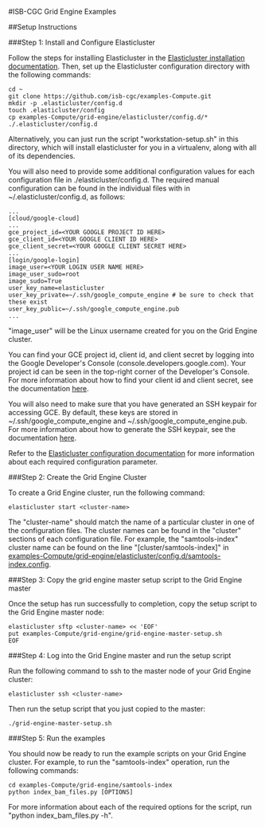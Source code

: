 #ISB-CGC Grid Engine Examples

##Setup Instructions

###Step 1: Install and Configure Elasticluster

Follow the steps for installing Elasticluster in the [Elasticluster installation documentation](http://elasticluster.readthedocs.org/en/latest/install.html).  Then, set up the Elasticluster configuration directory with the following commands:
```
cd ~
git clone https://github.com/isb-cgc/examples-Compute.git
mkdir -p .elasticluster/config.d
touch .elasticluster/config
cp examples-Compute/grid-engine/elasticluster/config.d/* ./.elasticluster/config.d
```

Alternatively, you can just run the script "workstation-setup.sh" in this directory, which will install elasticluster for you in a virtualenv, along with all of its dependencies.

You will also need to provide some additional configuration values for each configuration file in ./elasticluster/config.d.  The required manual configuration can be found in the individual files with in ~/.elasticluster/config.d, as follows:

```
...
[cloud/google-cloud]
...
gce_project_id=<YOUR GOOGLE PROJECT ID HERE> 
gce_client_id=<YOUR GOOGLE CLIENT ID HERE>
gce_client_secret=<YOUR GOOGLE CLIENT SECRET HERE>
...
[login/google-login]
image_user=<YOUR LOGIN USER NAME HERE>
image_user_sudo=root
image_sudo=True
user_key_name=elasticluster
user_key_private=~/.ssh/google_compute_engine # be sure to check that these exist
user_key_public=~/.ssh/google_compute_engine.pub
...
```

"image_user" will be the Linux username created for you on the Grid Engine cluster.

You can find your GCE project id, client id, and client secret by logging into the Google Developer's Console (console.developers.google.com).  Your project id can be seen in the top-right corner of the Developer's Console.  For more information about how to find your client id and client secret, see the documentation [here](http://googlegenomics.readthedocs.org/en/latest/use_cases/setup_gridengine_cluster_on_compute_engine/index.html#index-obtaining-client-id-and-client-secrets).

You will also need to make sure that you have generated an SSH keypair for accessing GCE.  By default, these keys are stored in ~/.ssh/google_compute_engine and ~/.ssh/google_compute_engine.pub.  For more information about how to generate the SSH keypair, see the documentation [here](http://googlegenomics.readthedocs.org/en/latest/use_cases/setup_gridengine_cluster_on_compute_engine/index.html#index-generating-ssh-keypair). 

Refer to the [Elasticluster configuration documentation](http://elasticluster.readthedocs.org/en/latest/configure.html) for more information about each required configuration parameter.

###Step 2: Create the Grid Engine Cluster

To create a Grid Engine cluster, run the following command:
```
elasticluster start <cluster-name>
```

The "cluster-name" should match the name of a particular cluster in one of the configuration files.  The cluster names can be found in the "cluster" sections of each configuration file.  For example, the "samtools-index" cluster name can be found on the line "[cluster/samtools-index]" in [examples-Compute/grid-engine/elasticluster/config.d/samtools-index.config](elasticluster/config.d/samtools-index.config).

###Step 3: Copy the grid engine master setup script to the Grid Engine master 

Once the setup has run successfully to completion, copy the setup script to the Grid Engine master node:
```
elasticluster sftp <cluster-name> << 'EOF'
put examples-Compute/grid-engine/grid-engine-master-setup.sh
EOF
```

###Step 4: Log into the Grid Engine master and run the setup script

Run the following command to ssh to the master node of your Grid Engine cluster:
```
elasticluster ssh <cluster-name>
```

Then run the setup script that you just copied to the master:
```
./grid-engine-master-setup.sh
```
###Step 5: Run the examples

You should now be ready to run the example scripts on your Grid Engine cluster.  For example, to run the "samtools-index" operation, run the following commands:
```
cd examples-Compute/grid-engine/samtools-index
python index_bam_files.py [OPTIONS]
```

For more information about each of the required options for the script, run "python index_bam_files.py -h".
